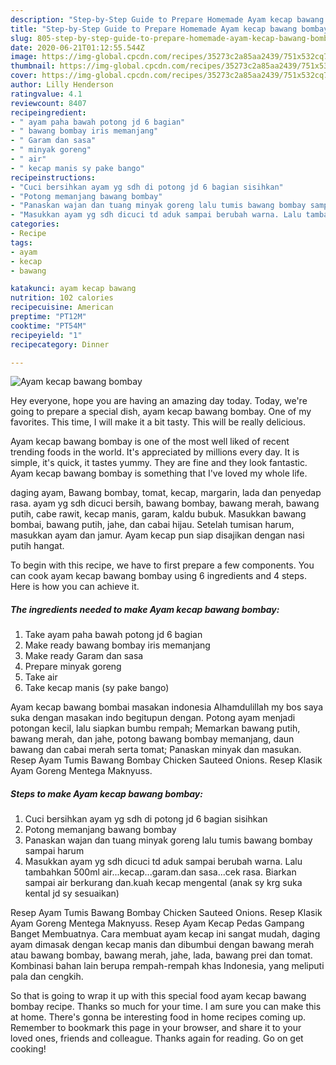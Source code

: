 ```yaml
---
description: "Step-by-Step Guide to Prepare Homemade Ayam kecap bawang bombay"
title: "Step-by-Step Guide to Prepare Homemade Ayam kecap bawang bombay"
slug: 805-step-by-step-guide-to-prepare-homemade-ayam-kecap-bawang-bombay
date: 2020-06-21T01:12:55.544Z
image: https://img-global.cpcdn.com/recipes/35273c2a85aa2439/751x532cq70/ayam-kecap-bawang-bombay-foto-resep-utama.jpg
thumbnail: https://img-global.cpcdn.com/recipes/35273c2a85aa2439/751x532cq70/ayam-kecap-bawang-bombay-foto-resep-utama.jpg
cover: https://img-global.cpcdn.com/recipes/35273c2a85aa2439/751x532cq70/ayam-kecap-bawang-bombay-foto-resep-utama.jpg
author: Lilly Henderson
ratingvalue: 4.1
reviewcount: 8407
recipeingredient:
- " ayam paha bawah potong jd 6 bagian"
- " bawang bombay iris memanjang"
- " Garam dan sasa"
- " minyak goreng"
- " air"
- " kecap manis sy pake bango"
recipeinstructions:
- "Cuci bersihkan ayam yg sdh di potong jd 6 bagian sisihkan"
- "Potong memanjang bawang bombay"
- "Panaskan wajan dan tuang minyak goreng lalu tumis bawang bombay sampai harum"
- "Masukkan ayam yg sdh dicuci td aduk sampai berubah warna. Lalu tambahkan 500ml air...kecap...garam.dan sasa...cek rasa. Biarkan sampai air berkurang dan.kuah kecap mengental (anak sy krg suka kental jd sy sesuaikan)"
categories:
- Recipe
tags:
- ayam
- kecap
- bawang

katakunci: ayam kecap bawang 
nutrition: 102 calories
recipecuisine: American
preptime: "PT12M"
cooktime: "PT54M"
recipeyield: "1"
recipecategory: Dinner

---
```



![Ayam kecap bawang bombay](https://img-global.cpcdn.com/recipes/35273c2a85aa2439/751x532cq70/ayam-kecap-bawang-bombay-foto-resep-utama.jpg)

Hey everyone, hope you are having an amazing day today. Today, we're going to prepare a special dish, ayam kecap bawang bombay. One of my favorites. This time, I will make it a bit tasty. This will be really delicious.

Ayam kecap bawang bombay is one of the most well liked of recent trending foods in the world. It's appreciated by millions every day. It is simple, it's quick, it tastes yummy. They are fine and they look fantastic. Ayam kecap bawang bombay is something that I've loved my whole life.

daging ayam, Bawang bombay, tomat, kecap, margarin, lada dan penyedap rasa. ayam yg sdh dicuci bersih, bawang bombay, bawang merah, bawang putih, cabe rawit, kecap manis, garam, kaldu bubuk. Masukkan bawang bombai, bawang putih, jahe, dan cabai hijau. Setelah tumisan harum, masukkan ayam dan jamur. Ayam kecap pun siap disajikan dengan nasi putih hangat.


To begin with this recipe, we have to first prepare a few components. You can cook ayam kecap bawang bombay using 6 ingredients and 4 steps. Here is how you can achieve it.

<!--inarticleads1-->

##### The ingredients needed to make Ayam kecap bawang bombay:

1. Take  ayam paha bawah potong jd 6 bagian
1. Make ready  bawang bombay iris memanjang
1. Make ready  Garam dan sasa
1. Prepare  minyak goreng
1. Take  air
1. Take  kecap manis (sy pake bango)


Ayam kecap bawang bombai masakan indonesia Alhamdulillah my bos saya suka dengan masakan indo begitupun dengan. Potong ayam menjadi potongan kecil, lalu siapkan bumbu rempah; Memarkan bawang putih, bawang merah, dan jahe, potong bawang bombay memanjang, daun bawang dan cabai merah serta tomat; Panaskan minyak dan masukan. Resep Ayam Tumis Bawang Bombay Chicken Sauteed Onions. Resep Klasik Ayam Goreng Mentega Maknyuss. 

<!--inarticleads2-->

##### Steps to make Ayam kecap bawang bombay:

1. Cuci bersihkan ayam yg sdh di potong jd 6 bagian sisihkan
1. Potong memanjang bawang bombay
1. Panaskan wajan dan tuang minyak goreng lalu tumis bawang bombay sampai harum
1. Masukkan ayam yg sdh dicuci td aduk sampai berubah warna. Lalu tambahkan 500ml air...kecap...garam.dan sasa...cek rasa. Biarkan sampai air berkurang dan.kuah kecap mengental (anak sy krg suka kental jd sy sesuaikan)


Resep Ayam Tumis Bawang Bombay Chicken Sauteed Onions. Resep Klasik Ayam Goreng Mentega Maknyuss. Resep Ayam Kecap Pedas Gampang Banget Membuatnya. Cara membuat ayam kecap ini sangat mudah, daging ayam dimasak dengan kecap manis dan dibumbui dengan bawang merah atau bawang bombay, bawang merah, jahe, lada, bawang prei dan tomat. Kombinasi bahan lain berupa rempah-rempah khas Indonesia, yang meliputi pala dan cengkih. 

So that is going to wrap it up with this special food ayam kecap bawang bombay recipe. Thanks so much for your time. I am sure you can make this at home. There's gonna be interesting food in home recipes coming up. Remember to bookmark this page in your browser, and share it to your loved ones, friends and colleague. Thanks again for reading. Go on get cooking!
